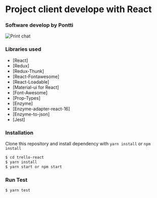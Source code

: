 # Project client develope with React


### Software develop by Pontti
![Print chat](./public/images/logo.png)

### Libraries used
* [React]
* [Redux]
* [Redux-Thunk]
* [React-Fontawesome]
* [React-Loadable]
* [Material-ui for React]
* [Font-Awesome]
* [Prop-Types]
* [Enzyme]
* [Enzyme-adapter-react-16]
* [Enzyme-to-json]
* [Jest]


### Installation
Clone this repository and install dependency with `yarn install` or `npm install`
```sh
$ cd trello-react
$ yarn install
$ yarn start or npm start
```
### Run Test

```sh
$ yarn test
```




